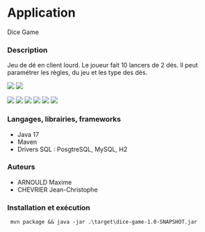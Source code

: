 # Application
Dice Game

### Description
Jeu de dé en client lourd.
Le joueur fait 10 lancers de 2 dés.
Il peut paramétrer les règles, du jeu et les type des dés.

<img src="./doc/dice_game_1.png" style="max-width:350px;max-height:350px">
<img src="./doc/dice_game_2.png" style="max-width:350px;max-height:350px">

![](./doc/dice_game_1.png)
![](./doc/dice_game_2.png)
![](./doc/dice_game_3.png)
![](./doc/dice_game_4.png)
![](./doc/dice_game_5.png)
![](./doc/dice_game_6.png)

### Langages, librairies, frameworks
- Java 17
- Maven
- Drivers SQL : PosgtreSQL, MySQL, H2

### Auteurs
- ARNOULD Maxime
- CHEVRIER Jean-Christophe

### Installation et exécution
     mvn package && java -jar .\target\dice-game-1.0-SNAPSHOT.jar
